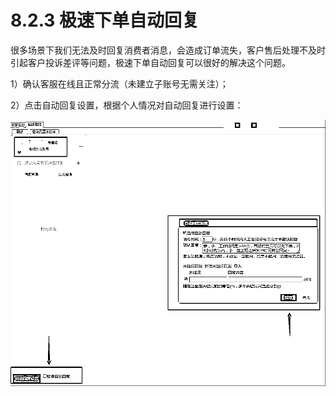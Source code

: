 # 8.2.3 极速下单自动回复

很多场景下我们无法及时回复消费者消息，会造成订单流失，客户售后处理不及时引起客户投诉差评等问题，极速下单自动回复可以很好的解决这个问题。

1）确认客服在线且正常分流（未建立子账号无需关注）；

2）点击自动回复设置，根据个人情况对自动回复进行设置：

![](img/e326a084533dbf82645b457fd5b0c26c.png)